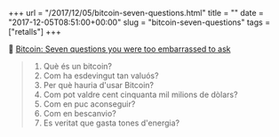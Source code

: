 +++
url = "/2017/12/05/bitcoin-seven-questions.html"
title = ""
date = "2017-12-05T08:51:00+00:00"
slug = "bitcoin-seven-questions"
tags = ["retalls"]
+++

📎 [Bitcoin: Seven questions you were too embarrassed to ask](https://arstechnica.com/tech-policy/2017/12/bitcoin-a-beginners-guide/)

>  1. Què és un bitcoin?
>  2. Com ha esdevingut tan valuós?
>  3. Per què hauria d'usar Bitcoin?
>  4. Com pot valdre cent cinquanta mil milions de dòlars?
>  5. Com en puc aconseguir?
>  6. Com en bescanvio?
>  7. Es veritat que gasta tones d'energia?

